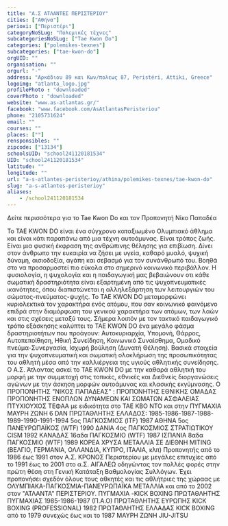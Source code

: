 ```yaml
---
title: "Α.Σ ΑΤΛΑΝΤΕΣ ΠΕΡΙΣΤΕΡΙΟΥ"
cities: ["Αθήνα"]
perioxi: ["Περιστέρι"]
categoryNoSLug: "Πολεμικές τέχνες"
subcategoriesNoSLug: ["Tae Kwon Do"]
categories: ["polemikes-texnes"]
subcategories: ["tae-kwon-do"]
orgUID: ""
organisation: ""
orgurl: "-"
address: "Αρκάδιου 89 και Κων/πολεως 87, Peristéri, Attiki, Greece"
logoimg: "atlanta_logo.jpg"
profilePhoto : "downloaded"
coverPhoto : "downloaded"
website: "www.as-atlantas.gr/"
facebook: "www.facebook.com/AsAtlantasPeristeriou"
phone: "2105731624"
email: ""
courses: ""
places: [""]
rensponsibles: ""
zipcode: ["13134"]
schoolsUID: "school241120181534"
UID: "school241120181534"
latitude: ""
longitude: ""
url: "a-s-atlantes-peristerioy/athina/polemikes-texnes/tae-kwon-do"
slug: "a-s-atlantes-peristerioy"
aliases:
    - /school241120181534
---
```



Δείτε περισσότερα για το Tae Kwon Do και τον Προπονητή Νίκο Παπαδέα

Το TAE KWON DO είναι ένα σύγχρονο καταξιωμένο Ολυμπιακό άθλημα και είναι κάτι παραπάνω από μια τέχνη αυτοάμυνας. Είναι τρόπος ζωής. Είναι μια φυσική έκφραση της ανθρώπινης θέλησης για επιβίωση. Δίνει στον άνθρωπο την ευκαιρία να ζήσει με υγεία, καθαρό μυαλό, ψυχική δύναμη, αισιοδοξία, αγάπη και σεβασμό για τον συνάνθρωπό του. Βοηθά στο να προσαρμοστεί πιο εύκολα στο σημερινό κοινωνικό περιβάλλον. Η φυσιολογία, η ψυχολογία και η παιδαγωγική μας βεβαιώνουν οτι κάθε σωματική δραστηριότητα είναι εξαρτημένη από τις ψυχοπνευματικές ικανότητες, όπου διαπιστώνεται η αλληλεξάρτηση των λειτουργιών του σώματος-πνεύματος-ψυχής. Το TAE KWON DO μεταμορφώνει κυριολεκτικά τον χαρακτήρα ενός ατόμου, που σαν κοινωνικό φαινόμενο επιδρά στην διαμόρφωση του γενικού χαρακτήρα των ατόμων, των λαών και στις σχέσεις μεταξύ τους. Σήμερα λοιπόν με τον τακτικό παιδαγωγικό τρόπο εξάσκησης καλύπτει το TAE KWON DO ένα μεγάλο φάσμα δραστηριοτήτων που προάγουν: Αυτοκυριαρχία, Υπομονή, Θάρρος, Αυτοπεποίθηση, Ηθική Συνείδηση, Κοινωνικό Συναίσθημα, Ομαδικό πνεύμα-Συνεργασία, Ισχυρή βούληση (Δυνατή Θέληση). Βασικά στοιχεία για την ψυχοπνευματική και σωματική ολοκλήρωση της προσωπικότητας του αθλητή μέσα από την καλλιέργεια της υγιούς αθλητικής συνείδησης. O Α.Σ. Άτλαντας ασκεί το TAE KWON DO με την καθαρά αθλητκή του μορφή με την συμμετοχή στις τοπικές, εθνικές και Διεθνείς διοργανώσεις αγώνων με την άσκηση μορφών αυτοάμυνας και κλασικής εκγύμνασης. Ο ΠΡΟΠΟΝΗΤΗΣ &quot;ΝΙΚΟΣ ΠΑΠΑΔΕΑΣ&quot; : ΠΡΟΠΟΝΗΤΗΣ ΕΘΝΙΚΗΣ ΟΜΑΔΑΣ ΠΡΟΠΟΝΗΤΗΣ ΕΝΟΠΛΩΝ ΔΥΝΑΜΕΩΝ ΚΑΙ ΣΩΜΑΤΩΝ ΑΣΦΑΛΕΙΑΣ ΠΤΥΧΙΟΥΧΟΣ ΤΕΦΑΑ με ειδικότητα στο ΤΑΕ ΚΒΟ ΝΤΟ και στην ΠΥΓΜΑΧΙΑ ΜΑΥΡΗ ΖΩΝΗ 6 DAN ΠΡΩΤΑΘΛΗΤΗΣ ΕΛΛΑΔΟΣ: 1985-1986-1987-1988-1989-1990-1991-1994 5ος ΠΑΓΚΟΣΜΙΟΣ (ITF) 1987 ΑΘΗΝΑ 5ος ΠΑΝΕΥΡΩΠΑΪΚΟΣ (WTF) 1990 ΔΑΝΙΑ 4ος ΠΑΓΚΟΣΜΙΟΣ ΣΤΡΑΤΙΩΤΙΚΟΥ CISM 1992 ΚΑΝΑΔΑΣ 16αδα ΠΑΓΚΟΣΜΙΟ (WTF) 1987 ΙΣΠΑΝΙΑ 8αδα ΠΑΓΚΟΣΜΙΟ (WTF) 1989 ΚΟΡΕΑ ΧΡΥΣΑ ΜΕΤΑΛΛΙΑ ΣΕ ΔΙΕΘΝΗ MITING (ΒΕΛΓΙΟ, ΓΕΡΜΑΝΙΑ, ΟΛΛΑΝΔΙΑ, ΚΥΠΡΟ, ΙΤΑΛΙΑ, κλπ) Προπονητής από το 1986 έως 1991 στον Α.Σ. ΚΡΟΝΟΣ Περιστερίου με μεγάλες επιτυχίες από το 1991 έως το 2001 στο α.Σ. ΑΙΓΑΛΕΩ οδηγώντας τον πολλές φορές στην πρώτη θέση στη Γενική Κατάταξη Βαθμολογίας Συλλόγων. Έχει προπονήσει σχεδόν όλους τους αθκητές και τις αθλήτριες της χώραας με ΟΛΥΜΠΙΑΚΑ-ΠΑΓΚΟΣΜΙΑ-ΠΑΝΕΥΡΩΠΑΪΚΑ ΜΕΤΑΛΛΙΑ και από το 2002 στον &quot;ΑΤΛΑΝΤΑ&quot; ΠΕΡΙΣΤΕΡΙΟΥ. ΠΥΓΜΑΧΙΑ -KICK BOXING ΠΡΩΤΑΘΛΗΤΗΣ ΠΥΓΜΑΧΙΑΣ 1985-1986-1987 (Π.Α.Ο) ΠΡΩΤΑΘΛΗΤΗΣ ΕΥΡΩΠΗΣ KICK BOXING (PROFESSIONAL) 1982 ΠΡΩΤΑΘΛΗΤΗΣ ΕΛΛΑΔAΣ KICK BOXING από το 1979 συνεχώς έως και το 1987 ΜΑΥΡΗ ΖΩΝΗ JIU-JITSU